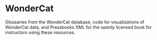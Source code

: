 # WonderCat
Glossaries from the WonderCat database, code for visualizations of WonderCat data, and Pressbooks XML for the openly licensed book for instructors using these resources.

